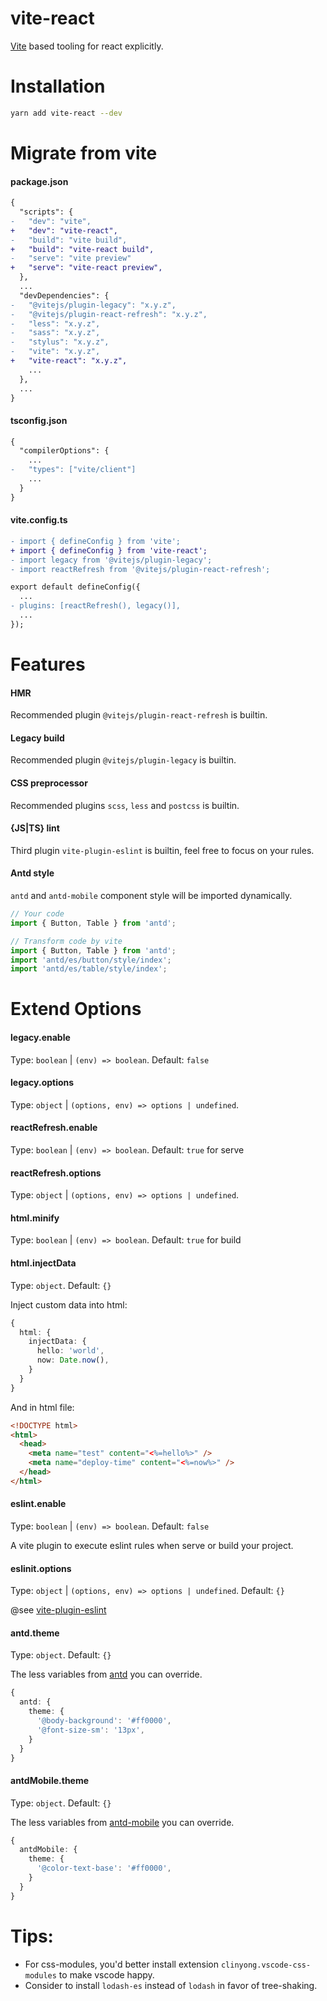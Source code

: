 # vite-react

[Vite](https://github.com/vitejs/vite) based tooling for react explicitly.

# Installation
```bash
yarn add vite-react --dev
```

# Migrate from vite
#### package.json
```diff
{
  "scripts": {
-   "dev": "vite",
+   "dev": "vite-react",
-   "build": "vite build",
+   "build": "vite-react build",
-   "serve": "vite preview"
+   "serve": "vite-react preview",
  },
  ...
  "devDependencies": {
-   "@vitejs/plugin-legacy": "x.y.z",
-   "@vitejs/plugin-react-refresh": "x.y.z",
-   "less": "x.y.z",
-   "sass": "x.y.z",
-   "stylus": "x.y.z",
-   "vite": "x.y.z",
+   "vite-react": "x.y.z",
    ...
  },
  ...
}
```

#### tsconfig.json
```diff
{
  "compilerOptions": {
    ...
-   "types": ["vite/client"]
    ...
  }
}
```

#### vite.config.ts
```diff
- import { defineConfig } from 'vite';
+ import { defineConfig } from 'vite-react';
- import legacy from '@vitejs/plugin-legacy';
- import reactRefresh from '@vitejs/plugin-react-refresh';

export default defineConfig({
  ...
- plugins: [reactRefresh(), legacy()],
  ...
});
```

# Features
#### HMR
Recommended plugin `@vitejs/plugin-react-refresh` is builtin.

#### Legacy build
Recommended plugin `@vitejs/plugin-legacy` is builtin.

#### CSS preprocessor
Recommended plugins `scss`, `less` and `postcss` is builtin.

#### {JS|TS} lint
Third plugin `vite-plugin-eslint` is builtin, feel free to focus on your rules.

#### Antd style
`antd` and `antd-mobile` component style will be imported dynamically.
```typescript
// Your code
import { Button, Table } from 'antd';

// Transform code by vite
import { Button, Table } from 'antd';
import 'antd/es/button/style/index';
import 'antd/es/table/style/index';
```

# Extend Options

#### legacy.enable
Type: `boolean` | `(env) => boolean`. Default: `false`

#### legacy.options
Type: `object` | `(options, env) => options | undefined`.

#### reactRefresh.enable
Type: `boolean` | `(env) => boolean`. Default: `true` for serve

#### reactRefresh.options
Type: `object` | `(options, env) => options | undefined`.

#### html.minify
Type: `boolean` | `(env) => boolean`. Default: `true` for build

#### html.injectData
Type: `object`. Default: `{}`

Inject custom data into html:
```typescript
{
  html: {
    injectData: {
      hello: 'world',
      now: Date.now(),
    }
  }
}
```
And in html file:
```html
<!DOCTYPE html>
<html>
  <head>
    <meta name="test" content="<%=hello%>" />
    <meta name="deploy-time" content="<%=now%>" />
  </head>
</html>
```

#### eslint.enable
Type: `boolean` | `(env) => boolean`. Default: `false`

A vite plugin to execute eslint rules when serve or build your project.

#### eslinit.options
Type: `object` | `(options, env) => options | undefined`. Default: `{}`

@see [vite-plugin-eslint](https://github.com/gxmari007/vite-plugin-eslint#options)

#### antd.theme
Type: `object`. Default: `{}`

The less variables from [antd](https://github.com/ant-design/ant-design/blob/master/components/style/themes/default.less) you can override.

```typescript
{
  antd: {
    theme: {
      '@body-background': '#ff0000',
      '@font-size-sm': '13px',
    }
  }
}
```

#### antdMobile.theme
Type: `object`. Default: `{}`

The less variables from [antd-mobile](https://github.com/ant-design/ant-design-mobile/blob/master/components/style/themes/default.less) you can override.

```typescript
{
  antdMobile: {
    theme: {
      '@color-text-base': '#ff0000',
    }
  }
}
```

# Tips:
* For css-modules, you'd better install extension `clinyong.vscode-css-modules` to make vscode happy.
* Consider to install `lodash-es` instead of `lodash` in favor of tree-shaking.
